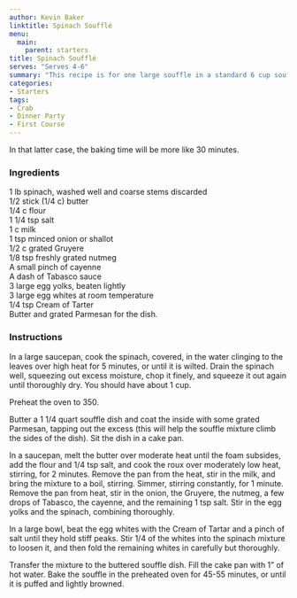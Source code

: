 ```yaml
---
author: Kevin Baker
linktitle: Spinach Soufflé
menu:
  main:
    parent: starters
title: Spinach Soufflé
serves: "Serves 4-6"
summary: "This recipe is for one large souffle in a standard 6 cup soufflé dish; it will serve 4-5 as a side dish or light supper. It could also be baked in ramekins for individual first course servings. "
categories:
- Starters
tags: 
- Crab
- Dinner Party
- First Course
---
```

In that latter case, the baking time will be more like 30 minutes.

### Ingredients

<div class="ingredient-list">

1 lb spinach, washed well and coarse stems discarded  
1/2 stick (1/4 c) butter  
1/4 c flour  
1 1/4 tsp salt  
1 c milk  
1 tsp minced onion or shallot  
1/2 c grated Gruyere  
1/8 tsp freshly grated nutmeg  
A small pinch of cayenne  
A dash of Tabasco sauce  
3 large egg yolks, beaten lightly  
3 large egg whites at room temperature  
1/4 tsp Cream of Tarter  
Butter and grated Parmesan for the dish.   

</div>

### Instructions
In a large saucepan, cook the spinach, covered, in the water clinging to the leaves over high heat for 5 minutes, or until it is wilted. Drain the spinach well, squeezing out excess moisture, chop it finely, and squeeze it out again until thoroughly dry. You should have about 1 cup.

Preheat the oven to 350.

Butter a 1 1/4 quart souffle dish and coat the inside with some grated Parmesan, tapping out the excess (this will help the souffle mixture climb the sides of the dish).  Sit the dish in a cake pan.

In a saucepan, melt the butter over moderate heat until the foam subsides, add the flour and 1/4 tsp salt, and cook the roux over moderately low heat, stirring, for 2 minutes. Remove the pan from the heat, stir in the milk, and bring the mixture to a boil, stirring. Simmer, stirring constantly, for 1 minute. Remove the pan from heat, stir in the onion, the Gruyere, the nutmeg, a few drops of Tabasco, the cayenne, and the remaining 1 tsp salt. Stir in the egg yolks and the spinach, combining thoroughly.

In a large bowl, beat the egg whites with the Cream of Tartar and a pinch of salt until they hold stiff peaks.  Stir 1/4 of the whites into the spinach mixture to loosen it, and then fold the remaining whites in carefully but thoroughly.

Transfer the mixture to the buttered souffle dish.  Fill the cake pan with 1” of hot water. Bake the souffle in the preheated oven for 45-55 minutes, or until it is puffed and lightly browned.